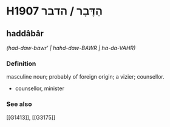 # H1907 הַדָּבָר / הדבר

## haddâbâr

_(had-daw-bawr' | hahd-daw-BAWR | ha-da-VAHR)_

### Definition

masculine noun; probably of foreign origin; a vizier; counsellor.

- counsellor, minister
### See also

[[G1413]], [[G3175]]

